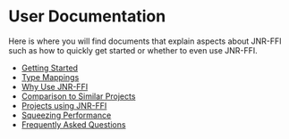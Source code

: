 # User Documentation

Here is where you will find documents that explain aspects about JNR-FFI such as how to quickly get started or whether
to even use JNR-FFI.

* [Getting Started](./GettingStarted.md)
* [Type Mappings](./TypeMappings.md)
* [Why Use JNR-FFI](./WhyUseJNR.md)
* [Comparison to Similar Projects](./ComparisonToSimilarProjects.md)
* [Projects using JNR-FFI](./ProjectsUsingJNR.md)
* [Squeezing Performance](./SqueezingPerformance.md)
* [Frequently Asked Questions](./FAQ.md)
